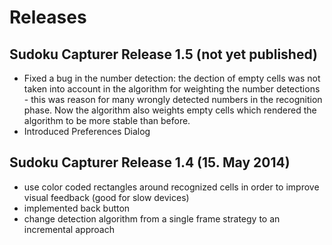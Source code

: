 # Releases 

## Sudoku Capturer Release 1.5 (not yet published)

- Fixed a bug in the number detection: the dection of empty cells was not taken into account in the
algorithm for weighting the number detections - this was reason for many wrongly detected numbers in
the recognition phase. Now the algorithm also weights empty cells which rendered the algorithm to be
more stable than before.
- Introduced Preferences Dialog

## Sudoku Capturer Release 1.4 (15. May 2014)

- use color coded rectangles around recognized cells in order to improve visual feedback (good for slow devices)
- implemented back button
- change detection algorithm from a single frame strategy to an incremental approach